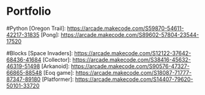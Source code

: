 # Portfolio

#Python
[Oregon Trail]: https://arcade.makecode.com/S59870-54611-42217-31835
[Pong]: https://arcade.makecode.com/S89602-57804-23544-17520

#Blocks
[Space Invaders]: https://arcade.makecode.com/S12122-37642-68436-41684
[Collector]: https://arcade.makecode.com/S38416-45632-46319-51498
[Arkanoid]: https://arcade.makecode.com/S90576-47327-66865-88548
[Eoq game]: https://arcade.makecode.com/S18087-71777-87347-89180
[Platformer]: https://arcade.makecode.com/S14407-79620-50101-33720


